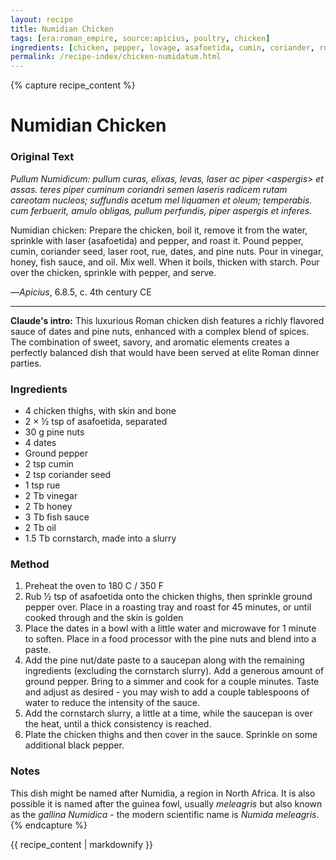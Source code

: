```yaml
---
layout: recipe
title: Numidian Chicken
tags: [era:roman_empire, source:apicius, poultry, chicken]
ingredients: [chicken, pepper, lovage, asafoetida, cumin, coriander, rue, dates, pine nuts, honey, vinegar, fish sauce, oil, cornstarch]
permalink: /recipe-index/chicken-numidatum.html
---
```


{% capture recipe_content %}
# Numidian Chicken

### Original Text
*Pullum Numidicum: pullum curas, elixas, levas, laser ac piper \<aspergis\> et assas. teres piper cuminum coriandri semen laseris radicem rutam careotam nucleos; suffundis acetum mel liquamen et oleum; temperabis. cum ferbuerit, amulo obligas, pullum perfundis, piper aspergis et inferes.*

Numidian chicken: Prepare the chicken, boil it, remove it from the water, sprinkle with laser (asafoetida) and pepper, and roast it. Pound pepper, cumin, coriander seed, laser root, rue, dates, and pine nuts. Pour in vinegar, honey, fish sauce, and oil. Mix well. When it boils, thicken with starch. Pour over the chicken, sprinkle with pepper, and serve.

—*Apicius*, 6.8.5, c. 4th century CE

___

**Claude's intro:** This luxurious Roman chicken dish features a richly flavored sauce of dates and pine nuts, enhanced with a complex blend of spices. The combination of sweet, savory, and aromatic elements creates a perfectly balanced dish that would have been served at elite Roman dinner parties.

### Ingredients
- 4 chicken thighs, with skin and bone
- 2 × ½ tsp of asafoetida, separated
- 30 g pine nuts
- 4 dates
- Ground pepper
- 2 tsp cumin
- 2 tsp coriander seed
- 1 tsp rue
- 2 Tb vinegar
- 2 Tb honey
- 3 Tb fish sauce
- 2 Tb oil
- 1.5 Tb cornstarch, made into a slurry

### Method
1. Preheat the oven to 180 C / 350 F
2. Rub ½ tsp of asafoetida onto the chicken thighs, then sprinkle ground pepper over. Place in a roasting tray and roast for 45 minutes, or until cooked through and the skin is golden
3. Place the dates in a bowl with a little water and microwave for 1 minute to soften. Place in a food processor with the pine nuts and blend into a paste.
4. Add the pine nut/date paste to a saucepan along with the remaining ingredients (excluding the cornstarch slurry). Add a generous amount of ground pepper. Bring to a simmer and cook for a couple minutes. Taste and adjust as desired - you may wish to add a couple tablespoons of water to reduce the intensity of the sauce.
5. Add the cornstarch slurry, a little at a time, while the saucepan is over the heat, until a thick consistency is reached.
6. Plate the chicken thighs and then cover in the sauce. Sprinkle on some additional black pepper.

### Notes
This dish might be named after Numidia, a region in North Africa. It is also possible it is named after the guinea fowl, usually *meleagris* but also known as the *gallina Numidica* - the modern scientific name is *Numida meleagris*.
{% endcapture %}

{{ recipe_content | markdownify }}